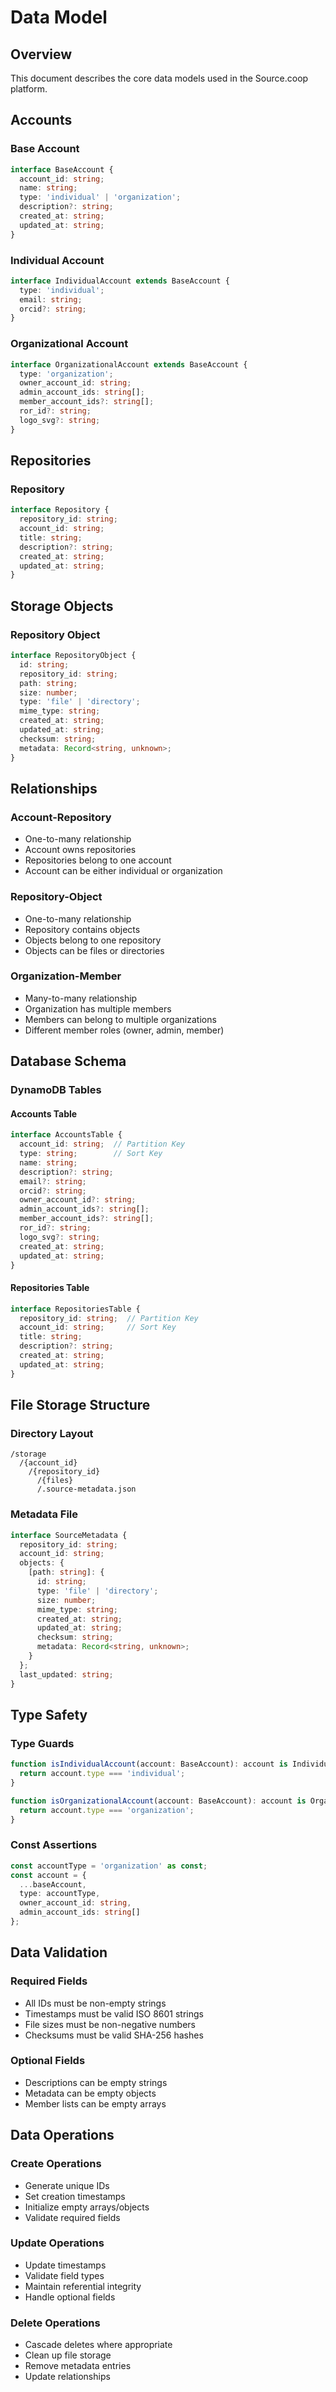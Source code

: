 # Data Model

## Overview
This document describes the core data models used in the Source.coop platform.

## Accounts

### Base Account
```typescript
interface BaseAccount {
  account_id: string;
  name: string;
  type: 'individual' | 'organization';
  description?: string;
  created_at: string;
  updated_at: string;
}
```

### Individual Account
```typescript
interface IndividualAccount extends BaseAccount {
  type: 'individual';
  email: string;
  orcid?: string;
}
```

### Organizational Account
```typescript
interface OrganizationalAccount extends BaseAccount {
  type: 'organization';
  owner_account_id: string;
  admin_account_ids: string[];
  member_account_ids?: string[];
  ror_id?: string;
  logo_svg?: string;
}
```

## Repositories

### Repository
```typescript
interface Repository {
  repository_id: string;
  account_id: string;
  title: string;
  description?: string;
  created_at: string;
  updated_at: string;
}
```

## Storage Objects

### Repository Object
```typescript
interface RepositoryObject {
  id: string;
  repository_id: string;
  path: string;
  size: number;
  type: 'file' | 'directory';
  mime_type: string;
  created_at: string;
  updated_at: string;
  checksum: string;
  metadata: Record<string, unknown>;
}
```

## Relationships

### Account-Repository
- One-to-many relationship
- Account owns repositories
- Repositories belong to one account
- Account can be either individual or organization

### Repository-Object
- One-to-many relationship
- Repository contains objects
- Objects belong to one repository
- Objects can be files or directories

### Organization-Member
- Many-to-many relationship
- Organization has multiple members
- Members can belong to multiple organizations
- Different member roles (owner, admin, member)

## Database Schema

### DynamoDB Tables

#### Accounts Table
```typescript
interface AccountsTable {
  account_id: string;  // Partition Key
  type: string;        // Sort Key
  name: string;
  description?: string;
  email?: string;
  orcid?: string;
  owner_account_id?: string;
  admin_account_ids?: string[];
  member_account_ids?: string[];
  ror_id?: string;
  logo_svg?: string;
  created_at: string;
  updated_at: string;
}
```

#### Repositories Table
```typescript
interface RepositoriesTable {
  repository_id: string;  // Partition Key
  account_id: string;     // Sort Key
  title: string;
  description?: string;
  created_at: string;
  updated_at: string;
}
```

## File Storage Structure

### Directory Layout
```
/storage
  /{account_id}
    /{repository_id}
      /{files}
      /.source-metadata.json
```

### Metadata File
```typescript
interface SourceMetadata {
  repository_id: string;
  account_id: string;
  objects: {
    [path: string]: {
      id: string;
      type: 'file' | 'directory';
      size: number;
      mime_type: string;
      created_at: string;
      updated_at: string;
      checksum: string;
      metadata: Record<string, unknown>;
    }
  };
  last_updated: string;
}
```

## Type Safety

### Type Guards
```typescript
function isIndividualAccount(account: BaseAccount): account is IndividualAccount {
  return account.type === 'individual';
}

function isOrganizationalAccount(account: BaseAccount): account is OrganizationalAccount {
  return account.type === 'organization';
}
```

### Const Assertions
```typescript
const accountType = 'organization' as const;
const account = {
  ...baseAccount,
  type: accountType,
  owner_account_id: string,
  admin_account_ids: string[]
};
```

## Data Validation

### Required Fields
- All IDs must be non-empty strings
- Timestamps must be valid ISO 8601 strings
- File sizes must be non-negative numbers
- Checksums must be valid SHA-256 hashes

### Optional Fields
- Descriptions can be empty strings
- Metadata can be empty objects
- Member lists can be empty arrays

## Data Operations

### Create Operations
- Generate unique IDs
- Set creation timestamps
- Initialize empty arrays/objects
- Validate required fields

### Update Operations
- Update timestamps
- Validate field types
- Maintain referential integrity
- Handle optional fields

### Delete Operations
- Cascade deletes where appropriate
- Clean up file storage
- Remove metadata entries
- Update relationships 